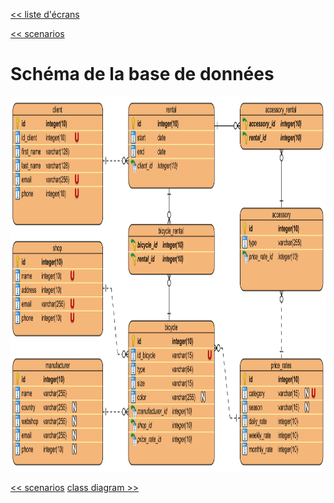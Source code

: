[<< liste d'écrans](02-analyse-fonctionelle.md) 

[<< scenarios](04-scenarios.md) 

# Schéma de la base de données # 

<img src="./images/img-database-v4.png" alt="Alt text" style="height:600px;">

[<< scenarios](04-scenarios.md) [class diagram >>](06-class-diagram.md) 
